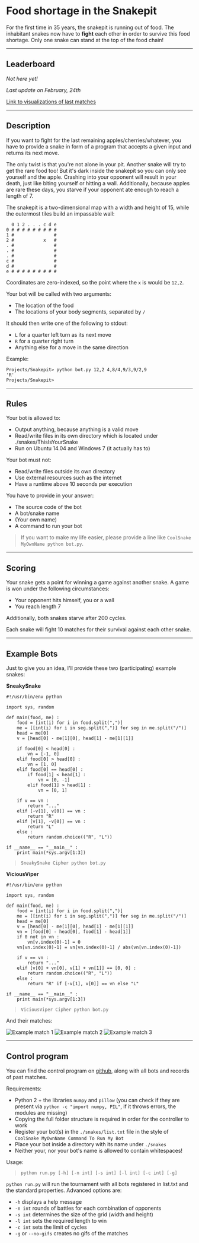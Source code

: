 Food shortage in the Snakepit
=============================

For the first time in 35 years, the snakepit is running out of food. The inhabitant snakes now have to __fight__ each other in order to survive this food shortage. Only one snake can stand at the top of the food chain!

---

Leaderboard
-----------

_Not here yet!_

_Last update on February, 24th_

[Link to visualizations of last matches](https://github.com/redevined/Snakepit/tree/master/records)

---

Description
-----------

If you want to fight for the last remaining apples/cherries/whatever, you have to provide a snake in form of a program that accepts a given input and returns its next move.

The only twist is that you're not alone in your pit. Another snake will try to get the rare food too! But it's dark inside the snakepit so you can only see yourself and the apple. Crashing into your opponent will result in your death, just like biting yourself or hitting a wall. Additionally, because apples are rare these days, you starve if your opponent ate enough to reach a length of 7.

The snakepit is a two-dimensional map with a width and height of 15, while the outermost tiles build an impassable wall:

      0 1 2 . . . c d e
    0 # # # # # # # # #
    1 #               #
    2 #           x   #
    . #               #
    . #               #
    . #               #
    c #               #
    d #               #
    e # # # # # # # # #

Coordinates are zero-indexed, so the point where the `x` is would be `12,2`.

Your bot will be called with two arguments:

- The location of the food
- The locations of your body segments, separated by `/`

It should then write one of the following to stdout:

- `L` for a quarter left turn as its next move
- `R` for a quarter right turn
- Anything else for a move in the same direction

Example:

    Projects/Snakepit> python bot.py 12,2 4,8/4,9/3,9/2,9
    'R'
    Projects/Snakepit>

---

Rules
-----

Your bot is allowed to:

- Output anything, because anything is a valid move
- Read/write files in its own directory which is located under ./snakes/ThisIsYourSnake
- Run on Ubuntu 14.04 and Windows 7 (it actually has to)

Your bot must not:

- Read/write files outside its own directory
- Use external resources such as the internet
- Have a runtime above 10 seconds per execution

You have to provide in your answer:

- The source code of the bot
- A bot/snake name
- (Your own name)
- A command to run your bot

> If you want to make my life easier, please provide a line like `CoolSnake MyOwnName python bot.py`.

---

Scoring
-------

Your snake gets a point for winning a game against another snake. A game is won under the following circumstances:

- Your opponent hits himself, you or a wall
- You reach length 7

Additionally, both snakes starve after 200 cycles.

Each snake will fight 10 matches for their survival against each other snake.

---

Example Bots
------------

Just to give you an idea, I'll provide these two (participating) example snakes:

__SneakySnake__

    #!/usr/bin/env python

    import sys, random

    def main(food, me) :
        food = [int(i) for i in food.split(",")]
        me = [[int(i) for i in seg.split(",")] for seg in me.split("/")]
        head = me[0]
        v = [head[0] - me[1][0], head[1] - me[1][1]]

        if food[0] < head[0] :
            vn = [-1, 0]
        elif food[0] > head[0] :
            vn = [1, 0]
        elif food[0] == head[0] :
            if food[1] < head[1] :
                vn = [0, -1]
            elif food[1] > head[1] :
                vn = [0, 1]

        if v == vn :
            return "..."
        elif [-v[1], v[0]] == vn :
            return "R"
        elif [v[1], -v[0]] == vn :
            return "L"
        else :
            return random.choice(("R", "L"))

    if __name__ == "__main__" :
        print main(*sys.argv[1:3])

> `SneakySnake Cipher python bot.py`

__ViciousViper__

    #!/usr/bin/env python

    import sys, random

    def main(food, me) :
        food = [int(i) for i in food.split(",")]
        me = [[int(i) for i in seg.split(",")] for seg in me.split("/")]
        head = me[0]
        v = [head[0] - me[1][0], head[1] - me[1][1]]
        vn = [food[0] - head[0], food[1] - head[1]]
        if 0 not in vn :
            vn[v.index(0)-1] = 0
        vn[vn.index(0)-1] = vn[vn.index(0)-1] / abs(vn[vn.index(0)-1])

        if v == vn :
            return "..."
        elif [v[0] + vn[0], v[1] + vn[1]] == [0, 0] :
            return random.choice(("R", "L"))
        else :
            return "R" if [-v[1], v[0]] == vn else "L"

    if __name__ == "__main__" :
        print main(*sys.argv[1:3])

> `ViciousViper Cipher python bot.py`

And their matches:

![Example match 1](https://raw.githubusercontent.com/redevined/Snakepit/master/records/example1.gif)
![Example match 2](https://raw.githubusercontent.com/redevined/Snakepit/master/records/example2.gif)
![Example match 3](https://raw.githubusercontent.com/redevined/Snakepit/master/records/example3.gif)

---

Control program
---------------

You can find the control program on [github](https://github.com/redevined/Snakepit), along with all bots and records of past matches.

Requirements:

- Python 2 + the libraries `numpy` and `pillow` (you can check if they are present via `python -c "import numpy, PIL"`, if it throws errors, the modules are missing)
- Copying the full folder structure is required in order for the controller to work
- Register your bot(s) in the `./snakes/list.txt` file in the style of `CoolSnake MyOwnName Command To Run My Bot`
- Place your bot inside a directory with its name under `./snakes`
- Neither your, nor your bot's name is allowed to contain whitespaces!

Usage:

> `python run.py [-h] [-n int] [-s int] [-l int] [-c int] [-g]`

`python run.py` will run the tournament with all bots registered in list.txt and the standard properties. Advanced options are:

- `-h` displays a help message
- `-n int` rounds of battles for each combination of opponents
- `-s int` determines the size of the grid (width and height)
- `-l int` sets the required length to win
- `-c int` sets the limit of cycles
- `-g` or `--no-gifs` creates no gifs of the matches
